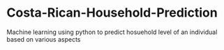 # Costa-Rican-Household-Prediction
Machine learning using python to predict hosuehold level of an individual based on various aspects
